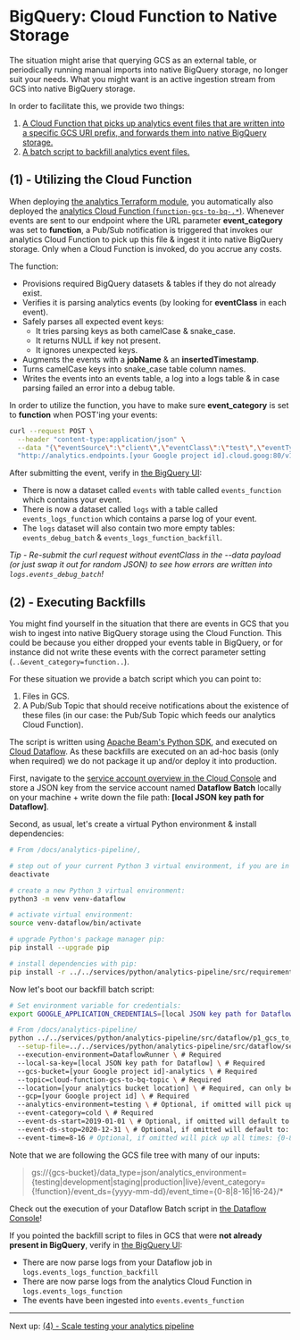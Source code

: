 # BigQuery: Cloud Function to Native Storage

The situation might arise that querying GCS as an external table, or periodically running manual imports into native BigQuery storage, no longer suit your needs. What you might want is an active ingestion stream from GCS into native BigQuery storage.

In order to facilitate this, we provide two things:

1. [A Cloud Function that picks up analytics event files that are written into a specific GCS URI prefix, and forwards them into native BigQuery storage.](#1---utilizing-the-cloud-function)
2. [A batch script to backfill analytics event files.](#2---executing-backfills)

## (1) - Utilizing the Cloud Function

When deploying [the analytics Terraform module](../../services/terraform/module-analytics), you automatically also deployed the [analytics Cloud Function (`function-gcs-to-bq-.*`)](https://console.cloud.google.com/functions/list). Whenever events are sent to our endpoint where the URL parameter **event_category** was set to **function**, a Pub/Sub notification is triggered that invokes our analytics Cloud Function to pick up this file & ingest it into native BigQuery storage. Only when a Cloud Function is invoked, do you accrue any costs.

The function:

- Provisions required BigQuery datasets & tables if they do not already exist.
- Verifies it is parsing analytics events (by looking for **eventClass** in each event).
- Safely parses all expected event keys:
    + It tries parsing keys as both camelCase & snake_case.
    + It returns NULL if key not present.
    + It ignores unexpected keys.
- Augments the events with a **jobName** & an **insertedTimestamp**.
- Turns camelCase keys into snake_case table column names.
- Writes the events into an events table, a log into a logs table & in case parsing failed an error into a debug table.

In order to utilize the function, you have to make sure **event_category** is set to **function** when POST'ing your events:

```bash
curl --request POST \
  --header "content-type:application/json" \
  --data "{\"eventSource\":\"client\",\"eventClass\":\"test\",\"eventType\":\"cloud_function\",\"eventTimestamp\":1562599755,\"eventIndex\":6,\"sessionId\":\"f58179a375290599dde17f7c6d546d78\",\"versionId\":\"2.0.13\",\"eventEnvironment\":\"testing\",\"eventAttributes\":{\"playerId\": 12345678}}" \
  "http://analytics.endpoints.[your Google project id].cloud.goog:80/v1/event?key=[your Google project api key]&analytics_environment=testing&event_category=function&session_id=f58179a375290599dde17f7c6d546d78"
```

After submitting the event, verify in [the BigQuery UI](https://console.cloud.google.com/bigquery):

- There is now a dataset called `events` with table called `events_function` which contains your event.
- There is now a dataset called `logs` with a table called `events_logs_function` which contains a parse log of your event.
- The `logs` dataset will also contain two more empty tables: `events_debug_batch` & `events_logs_function_backfill`.

_Tip - Re-submit the curl request without eventClass in the --data payload (or just swap it out for random JSON) to see how errors are written into `logs.events_debug_batch`!_

## (2) - Executing Backfills

You might find yourself in the situation that there are events in GCS that you wish to ingest into native BigQuery storage using the Cloud Function. This could be because you either dropped your events table in BigQuery, or for instance did not write these events with the correct parameter setting (`..&event_category=function..`).

For these situation we provide a batch script which you can point to:

1. Files in GCS.
2. A Pub/Sub Topic that should receive notifications about the existence of these files (in our case: the Pub/Sub Topic which feeds our analytics Cloud Function).

The script is written using [Apache Beam's Python SDK](https://beam.apache.org/documentation/sdks/python/), and executed on [Cloud Dataflow](https://cloud.google.com/dataflow/). As these backfills are executed on an ad-hoc basis (only when required) we do not package it up and/or deploy it into production.

First, navigate to the [service account overview in the Cloud Console](https://console.cloud.google.com/iam-admin/serviceaccounts) and store a JSON key from the service account named **Dataflow Batch** locally on your machine + write down the file path: **[local JSON key path for Dataflow]**.

Second, as usual, let's create a virtual Python environment & install dependencies:

```bash
# From /docs/analytics-pipeline/,

# step out of your current Python 3 virtual environment, if you are in one:
deactivate

# create a new Python 3 virtual environment:
python3 -m venv venv-dataflow

# activate virtual environment:
source venv-dataflow/bin/activate

# upgrade Python's package manager pip:
pip install --upgrade pip

# install dependencies with pip:
pip install -r ../../services/python/analytics-pipeline/src/requirements/dataflow.txt
```

Now let's boot our backfill batch script:

```bash
# Set environment variable for credentials:
export GOOGLE_APPLICATION_CREDENTIALS=[local JSON key path for Dataflow]

# From /docs/analytics-pipeline/
python ../../services/python/analytics-pipeline/src/dataflow/p1_gcs_to_bq_backfill.py  \
  --setup-file=../../services/python/analytics-pipeline/src/dataflow/setup.py \ # Required
  --execution-environment=DataflowRunner \ # Required
  --local-sa-key=[local JSON key path for Dataflow] \ # Required
  --gcs-bucket=[your Google project id]-analytics \ # Required
  --topic=cloud-function-gcs-to-bq-topic \ # Required
  --location=[your analytics bucket location] \ # Required, can only be one of: {US, EU}
  --gcp=[your Google project id] \ # Required
  --analytics-environment=testing \ # Optional, if omitted will pick up the following environments: {testing, development, staging, development, production, live}
  --event-category=cold \ # Required
  --event-ds-start=2019-01-01 \ # Optional, if omitted will default to: 2019-01-01
  --event-ds-stop=2020-12-31 \ # Optional, if omitted will default to: 2020-12-31
  --event-time=8-16 # Optional, if omitted will pick up all times: {0-8, 8-16, 16-24}
```

Note that we are following the GCS file tree with many of our inputs:

> gs://{gcs-bucket}/data_type=json/analytics_environment={testing|development|staging|production|live}/event_category={!function}/event_ds={yyyy-mm-dd}/event_time={0-8|8-16|16-24}/*

Check out the execution of your Dataflow Batch script in [the Dataflow Console](https://console.cloud.google.com/dataflow)!

If you pointed the backfill script to files in GCS that were **not already present in BigQuery**, verify in [the BigQuery UI](https://console.cloud.google.com/bigquery):

- There are now parse logs from your Dataflow job in `logs.events_logs_function_backfill`
- There are now parse logs from the analytics Cloud Function in `logs.events_logs_function`
- The events have been ingested into `events.events_function`

---

Next up: [(4) - Scale testing your analytics pipeline](./4-scale-test.md)
